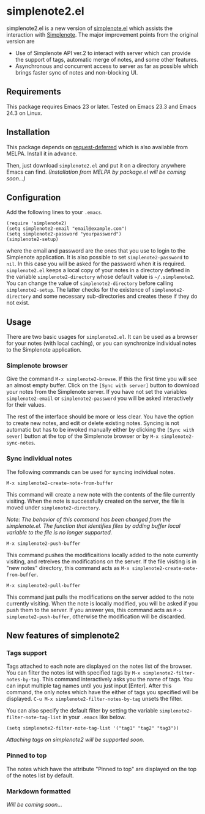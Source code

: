 # simplenote2.el

simplenote2.el is a new version of [simplenote.el](https://github.com/dotemacs/simplenote.el) which assists
the interaction with [Simplenote](http://simplenoteapp.com/).
The major improvement points from the original version are

* Use of Simplenote API ver.2 to interact with server which can provide the support of tags, automatic merge of notes, and some other features.
* Asynchronous and concurrent access to server as far as possible which brings faster sync of notes and non-blocking UI.

## Requirements

This package requires Emacs 23 or later. Tested on Emacs 23.3 and Emacs 24.3 on Linux.

## Installation

This package depends on [request-deferred](https://github.com/tkf/emacs-request) which is also available from MELPA. Install it in advance.

Then, just download `simplenote2.el` and put it on a directory anywhere Emacs can find.
*(Installation from MELPA by package.el will be coming soon...)*

## Configuration

Add the following lines to your `.emacs`.

```.emacs
(require 'simplenote2)
(setq simplenote2-email "email@example.com")
(setq simplenote2-password "yourpassword")
(simplenote2-setup)
```

where the email and password are the ones that you use to login to the
Simplenote application. It is also possible to set
`simplenote2-password` to `nil`. In this case you will be asked for the
password when it is required. `simplenote2.el` keeps a local copy of
your notes in a directory defined in the variable
`simplenote2-directory` whose default value is `~/.simplenote2`.
You can change the value of `simplenote2-directory` before calling
`simplenote2-setup`. The latter checks for the existence of
`simplenote2-directory` and some necessary sub-directories and creates
these if they do not exist.

## Usage

There are two basic usages for `simplenote2.el`. It can be used as a
browser for your notes (with local caching), or you can synchronize
individual notes to the Simplenote application.

### Simplenote browser

Give the command `M-x simplenote2-browse`. If this the first time you
will see an almost empty buffer. Click on the `[Sync with server]` button
to download your notes from the Simplenote server. If you have not set
the variables `simplenote2-email` or `simplenote2-password` you will be
asked interactively for their values.

The rest of the interface should be more or less clear. You have the
option to create new notes, and edit or delete existing notes. Syncing
is not automatic but has to be invoked manually either by clicking the
`[Sync with sever]` button at the top of the Simplenote browser or by
`M-x simplenote2-sync-notes`.

### Sync individual notes

The following commands can be used for syncing individual notes.

`M-x simplenote2-create-note-from-buffer`

This command will create a new note with the contents of the file currently visiting. When the note is successfully created on the server, the file is moved under `simplenote2-directory`.

*Note: The behavior of this command has been changed from the simplenote.el. The function that identifies files by adding buffer local variable to the file is no longer supported.*

`M-x simplenote2-push-buffer`

This command pushes the modificaitions locally added to the note currently visiting, and retreives the modifications on the server. If the file visiting is in "new notes" directory, this command acts as `M-x simplenote2-create-note-from-buffer`.

`M-x simplenote2-pull-buffer`

This command just pulls the modifications on the server added to the note currently visiting. When the note is locally modified, you will be asked if you push them to the server. If you answer yes, this command acts as `M-x simplenote2-push-buffer`, otherwise the modification will be discarded.

## New features of simplenote2

### Tags support

Tags attached to each note are displayed on the notes list of the browser. You can filter the notes list with specified tags by `M-x simplenote2-filter-notes-by-tag`. This command interactively asks you the name of tags. You can input multiple tag names until you just input [Enter]. After this command, the only notes which have the either of tags you specified will be displayed. `C-u M-x simplenote2-filter-notes-by-tag` unsets the filter.

You can also specify the default filter by setting the variable `simplenote2-filter-note-tag-list` in your `.emacs` like below.

```.emacs
(setq simplenote2-filter-note-tag-list '("tag1" "tag2" "tag3"))
```

*Attaching tags on simplenote2 will be supported soon.*

### Pinned to top

The notes which have the attribute "Pinned to top" are displayed on the top of the notes list by default.

### Markdown formatted

*Will be coming soon...*

